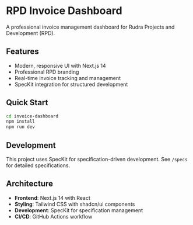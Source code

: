 # RPD Invoice Dashboard

A professional invoice management dashboard for Rudra Projects and Development (RPD).

## Features

- Modern, responsive UI with Next.js 14
- Professional RPD branding
- Real-time invoice tracking and management
- SpecKit integration for structured development

## Quick Start

```bash
cd invoice-dashboard
npm install
npm run dev
```

## Development

This project uses SpecKit for specification-driven development. See `/specs` for detailed specifications.

## Architecture

- **Frontend**: Next.js 14 with React
- **Styling**: Tailwind CSS with shadcn/ui components
- **Development**: SpecKit for specification management
- **CI/CD**: GitHub Actions workflow